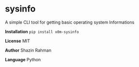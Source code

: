 # sysinfo
A simple CLI tool for getting basic operating system Informations

**Installation**
`pip install x0m-sysinfo`

**License**
MIT

**Author**
Shazin Rahman

**Language**
Python
